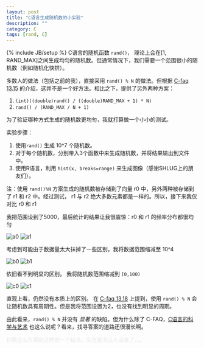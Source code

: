 ```yaml
---
layout: post
title: "C语言生成随机数的小实验"
description: ""
category: C 
tags: [rand, C]
---
```

{% include JB/setup %}
C语言的随机函数 `rand()`， 理论上会在\[1, RAND_MAX\]之间生成均匀的随机数。但通常情况下，我们需要一个范围很小的随机数（例如随机化快排）。

多数人的做法（包括之前的我），直接采用 `rand() % N` 的做法。但根据 [C-faq 13.15](http://c-faq.com/lib/rand.html) 的介绍，这并不是一个好方法。相比之下，提供了另外两种方案：

1.  `(int)((double)rand() / ((double)RAND_MAX + 1) * N)`
2.  `rand() / (RAND_MAX / N + 1)`

为了验证哪种方式生成的随机数更均匀，我就打算做一个小小的测试。

实验步骤：

1. 使用`rand()` 生成 10^7 个随机数。
2. 对于每个随机数，分别带入3个函数中来生成随机数，并将结果输出到文件中。
3. 使用R语言，利用 `hist(x, breaks=range)` 来生成图像（感谢SHLUG上的朋友们）。

注：使用 `rand()%N` 方案生成的随机数被存储到了向量 r0 中，另外两种被存储到了 r1 和 r2 中。经过测试， r1 与 r2 绝大多数元素都是一样的。所以，接下来我仅对比 r0 和 r1

我把范围设到了5000，最后统计的结果让我很震惊：r0 和 r1 的频率分布都很均匀

![a0](/images/c-lang/rand-a-r0.jpg)
![a1](/images/c-lang/rand-a-r1.jpg)

考虑到可能由于数据量太大抹掉了一些区别，我将数据范围缩减至 10^4

![b0](/images/c-lang/rand-b-r0.jpg)
![b1](/images/c-lang/rand-b-r1.jpg)

依旧看不到明显的区别。
我将随机数范围缩减到 `[0,100)`

![c0](/images/c-lang/rand-c-r0.jpg)
![c1](/images/c-lang/rand-c-r1.jpg)

直观上看，仍然没有本质上的区别。
在 [C-faq 13.18](http://c-faq.com/lib/notveryrand.html) 上提到，使用 `rand() % N` 会让随机数具有周期性。但是我将范围设置为2，也没有找到明显的周期。

由此看来，`rand() % N` 并没有 *显著* 的缺陷。但为什么除了 C-FAQ，[C语言的科学与艺术](http://book.douban.com/subject/1148265/) 也这么说呢？看来，找寻答案的道路还很漫长啊。

<P STYLE="margin-bottom: 0cm"><FONT COLOR="#e6e6e6">折腾这么久得到这样的一个结论，实在是太让人沮丧了。。。</FONT></P>
